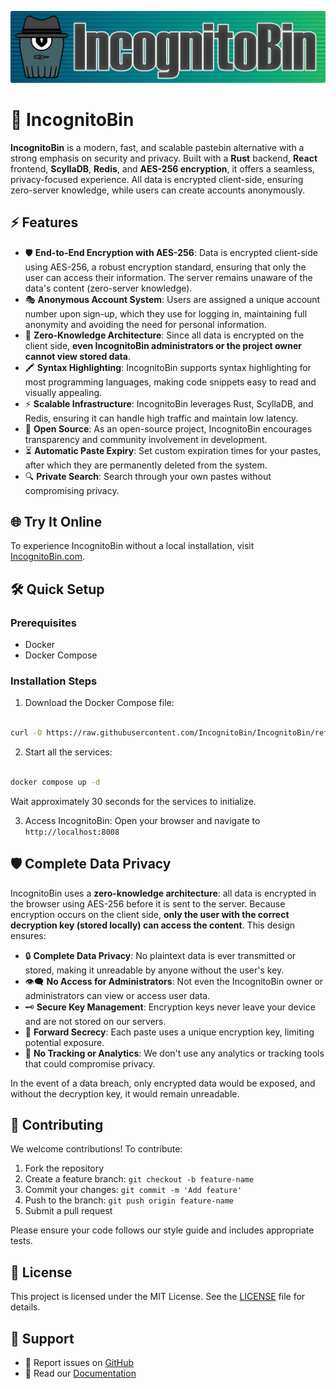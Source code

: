 
![alt text](main_logo.webp "Title")
# 🥷 IncognitoBin

**IncognitoBin** is a modern, fast, and scalable pastebin alternative with a strong emphasis on security and privacy. Built with a **Rust** backend, **React** frontend, **ScyllaDB**, **Redis**, and **AES-256 encryption**, it offers a seamless, privacy-focused experience. All data is encrypted client-side, ensuring zero-server knowledge, while users can create accounts anonymously.

## ⚡ Features

- 🛡️ **End-to-End Encryption with AES-256**: Data is encrypted client-side using AES-256, a robust encryption standard, ensuring that only the user can access their information. The server remains unaware of the data's content (zero-server knowledge).
- 🎭 **Anonymous Account System**: Users are assigned a unique account number upon sign-up, which they use for logging in, maintaining full anonymity and avoiding the need for personal information.
- 🔐 **Zero-Knowledge Architecture**: Since all data is encrypted on the client side, **even IncognitoBin administrators or the project owner cannot view stored data**.
- 🖍️ **Syntax Highlighting**: IncognitoBin supports syntax highlighting for most programming languages, making code snippets easy to read and visually appealing.
- ⚡ **Scalable Infrastructure**: IncognitoBin leverages Rust, ScyllaDB, and Redis, ensuring it can handle high traffic and maintain low latency.
- 🌟 **Open Source**: As an open-source project, IncognitoBin encourages transparency and community involvement in development.
- ⏳ **Automatic Paste Expiry**: Set custom expiration times for your pastes, after which they are permanently deleted from the system.
- 🔍 **Private Search**: Search through your own pastes without compromising privacy.
  
## 🌐 Try It Online

To experience IncognitoBin without a local installation, visit [IncognitoBin.com](https://IncognitoBin.com).

## 🛠️ Quick Setup

### Prerequisites
- Docker
- Docker Compose

### Installation Steps
1. Download the Docker Compose file:
```bash

curl -O https://raw.githubusercontent.com/IncognitoBin/IncognitoBin/refs/heads/master/docker-compose.yml
```
2. Start all the services:
```bash

docker compose up -d
```
Wait approximately 30 seconds for the services to initialize.

3. Access IncognitoBin:
Open your browser and navigate to `http://localhost:8008`

## 🛡️ Complete Data Privacy

IncognitoBin uses a **zero-knowledge architecture**: all data is encrypted in the browser using AES-256 before it is sent to the server. Because encryption occurs on the client side, **only the user with the correct decryption key (stored locally) can access the content**. This design ensures:

- 🔒 **Complete Data Privacy**: No plaintext data is ever transmitted or stored, making it unreadable by anyone without the user's key.
- 👁️‍🗨️ **No Access for Administrators**: Not even the IncognitoBin owner or administrators can view or access user data.
- 🗝️ **Secure Key Management**: Encryption keys never leave your device and are not stored on our servers.
- 🔄 **Forward Secrecy**: Each paste uses a unique encryption key, limiting potential exposure.
- 🚫 **No Tracking or Analytics**: We don't use any analytics or tracking tools that could compromise privacy.

In the event of a data breach, only encrypted data would be exposed, and without the decryption key, it would remain unreadable.

## 🤝 Contributing

We welcome contributions! To contribute:

1. Fork the repository
2. Create a feature branch: `git checkout -b feature-name`
3. Commit your changes: `git commit -m 'Add feature'`
4. Push to the branch: `git push origin feature-name`
5. Submit a pull request

Please ensure your code follows our style guide and includes appropriate tests.

## 📜 License

This project is licensed under the MIT License. See the [LICENSE](LICENSE) file for details.

## 💫 Support

- 🐛 Report issues on [GitHub](https://github.com/IncognitoBin/IncognitoBin/issues)
- 📖 Read our [Documentation](https://docs.incognitobin.com)
